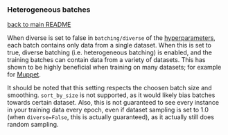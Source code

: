 ### Heterogeneous batches

[back to main README](../README.md)

When diverse is set to false in `batching/diverse` of the
[hyperparameters](hyper.md), each batch contains only data from a single
dataset.  When this is set to true, diverse batching (i.e. heterogeneous
batching) is enabled, and the training batches can contain data from a variety
of datasets.  This has shown to be highly beneficial when training on many
datasets; for example for
[Muppet](https://aclanthology.org/2021.emnlp-main.468.pdf).

It should be noted that this setting respects the choosen batch size and
smoothing. `sort_by_size` is not supported, as it would likely bias batches
towards certain dataset. Also, this is not guaranteed to see every instance in
your training data every epoch, even if dataset sampling is set to 1.0 (when
`diverse=False`, this is actually guaranteed), as it actually still does random
sampling.



